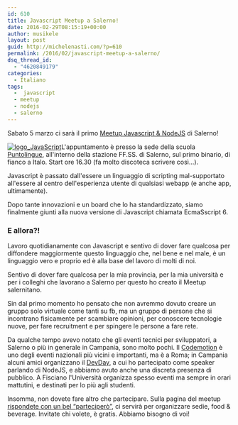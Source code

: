 ```yaml
---
id: 610
title: Javascript Meetup a Salerno!
date: 2016-02-29T08:15:19+00:00
author: musikele
layout: post
guid: http://michelenasti.com/?p=610
permalink: /2016/02/javascript-meetup-a-salerno/
dsq_thread_id:
  - "4620849179"
categories:
  - Italiano
tags:
  -  javascript
  - meetup
  - nodejs
  - salerno
---
```

Sabato 5 marzo ci sarà il primo [Meetup Javascript & NodeJS](http://www.meetup.com/it-IT/JS-Salerno/)  di Salerno!

<a href="https://i1.wp.com/michelenasti.com/wp-content/uploads/2015/01/logo_JavaScript-e1420667913457.png" rel="attachment wp-att-14"><img class="aligncenter wp-image-14 size-medium" src="https://i0.wp.com/michelenasti.com/wp-content/uploads/2015/01/logo_JavaScript-e1420667913457-300x206.png?fit=300%2C206" alt="logo_JavaScript" srcset="https://i1.wp.com/michelenasti.com/wp-content/uploads/2015/01/logo_JavaScript-e1420667913457.png?resize=300%2C206 300w, https://i1.wp.com/michelenasti.com/wp-content/uploads/2015/01/logo_JavaScript-e1420667913457.png?w=1015 1015w" sizes="(max-width: 300px) 100vw, 300px" data-recalc-dims="1" /></a>L'appuntamento è presso la sede della scuola [Puntolingue](http://www.puntolingue.it/), all'interno della stazione FF.SS. di Salerno, sul primo binario, di fianco a Italo. Start ore 16.30 (fa molto discoteca scrivere così...).

Javascript è passato dall'essere un linguaggio di scripting mal-supportato all'essere al centro dell'esperienza utente di qualsiasi webapp (e anche app, ultimamente).

Dopo tante innovazioni e un board che lo ha standardizzato, siamo finalmente giunti alla nuova versione di Javascript chiamata EcmaSscript 6.

### E allora?!

Lavoro quotidianamente con Javascript e sentivo di dover fare qualcosa per diffondere maggiormente questo linguaggio che, nel bene e nel male, è un linguaggio vero e proprio ed è alla base del lavoro di molti di noi.

Sentivo di dover fare qualcosa per la mia provincia, per la mia università e per i colleghi che lavorano a Salerno per questo ho creato il Meetup salernitano.

Sin dal primo momento ho pensato che non avremmo dovuto creare un gruppo solo virtuale come tanti su fb, ma un gruppo di persone che si incontrano fisicamente per scambiare opinioni, per conoscere tecnologie nuove, per fare recruitment e per spingere le persone a fare rete.

Da qualche tempo avevo notato che gli eventi tecnici per sviluppatori, a Salerno o più in generale in Campania, sono molto pochi. Il [Codemotion](http://michelenasti.com/2016/01/saro-al-codemotion-2016-roma/) è uno degli eventi nazionali più vicini e importanti, ma è a Roma; in Campania alcuni amici organizzano il [DevDay](http://napoli.devday.it/), a cui ho partecipato come speaker parlando di NodeJS, e abbiamo avuto anche una discreta presenza di pubblico. A Fisciano l'Università organizza spesso eventi ma sempre in orari mattutini, e destinati per lo più agli studenti.

Insomma, non dovete fare altro che partecipare. Sulla pagina del meetup [rispondete con un bel &#8220;parteciperò&#8221;](http://www.meetup.com/it-IT/JS-Salerno/events/228723943/), ci servirà per organizzare sedie, food & beverage. Invitate chi volete, è gratis. Abbiamo bisogno di voi!